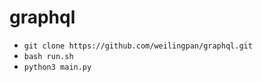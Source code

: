 # graphql

- `git clone https://github.com/weilingpan/graphql.git`
- `bash run.sh`
- `python3 main.py`